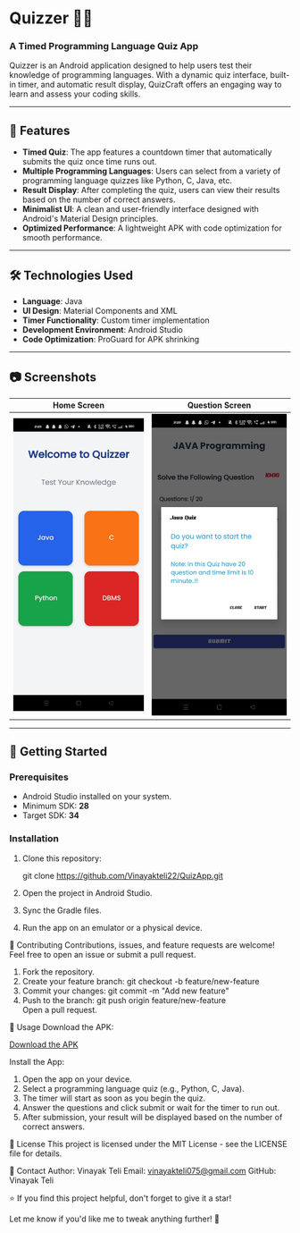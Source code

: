 # Quizzer 🧠✨  
### A Timed Programming Language Quiz App  

Quizzer is an Android application designed to help users test their knowledge of programming languages. With a dynamic quiz interface, built-in timer, and automatic result display, QuizCraft offers an engaging way to learn and assess your coding skills.

---

## 🌟 Features  

- **Timed Quiz**: The app features a countdown timer that automatically submits the quiz once time runs out.  
- **Multiple Programming Languages**: Users can select from a variety of programming language quizzes like Python, C, Java, etc.  
- **Result Display**: After completing the quiz, users can view their results based on the number of correct answers.  
- **Minimalist UI**: A clean and user-friendly interface designed with Android's Material Design principles.  
- **Optimized Performance**: A lightweight APK with code optimization for smooth performance.  

---

## 🛠️ Technologies Used  

- **Language**: Java  
- **UI Design**: Material Components and XML  
- **Timer Functionality**: Custom timer implementation  
- **Development Environment**: Android Studio  
- **Code Optimization**: ProGuard for APK shrinking  

---

## 📷 Screenshots  

| **Home Screen**            | **Question Screen**          |  
|----------------------------|------------------------------|  
| ![Home Screen](https://github.com/Vinayakteli22/QuizApp/blob/main/Hone-screen-quiz.jpg) | ![Question Screen](https://github.com/Vinayakteli22/QuizApp/blob/main/question-screen-quiz.jpg) |  

---

## 🚀 Getting Started  

### Prerequisites  
- Android Studio installed on your system.  
- Minimum SDK: **28**  
- Target SDK: **34**  

### Installation  
1. Clone this repository:  

   git clone https://github.com/Vinayakteli22/QuizApp.git
2. Open the project in Android Studio.
3. Sync the Gradle files.
4. Run the app on an emulator or a physical device.

🤝 Contributing
Contributions, issues, and feature requests are welcome! Feel free to open an issue or submit a pull request.

1. Fork the repository.
2. Create your feature branch:
    git checkout -b feature/new-feature  
3. Commit your changes:
   git commit -m "Add new feature"  
4. Push to the branch:
   git push origin feature/new-feature  
Open a pull request.


🚀 Usage
Download the APK:

[Download the APK](https://github.com/Vinayakteli22/QuizApp/releases/download/Quizzer/app-debug.apk)

Install the App:
1. Open the app on your device.
2. Select a programming language quiz (e.g., Python, C, Java).
3. The timer will start as soon as you begin the quiz.
4. Answer the questions and click submit or wait for the timer to run out.
5. After submission, your result will be displayed based on the number of correct answers.


📄 License
This project is licensed under the MIT License - see the LICENSE file for details.

📧 Contact
Author: Vinayak Teli
Email: vinayakteli075@gmail.com
GitHub: Vinayak Teli

⭐ If you find this project helpful, don't forget to give it a star!

  Let me know if you'd like me to tweak anything further! 🚀

